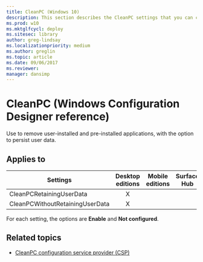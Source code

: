 ```yaml
---
title: CleanPC (Windows 10)
description: This section describes the CleanPC settings that you can configure in provisioning packages for Windows 10 using Windows Configuration Designer.
ms.prod: w10
ms.mktglfcycl: deploy
ms.sitesec: library
author: greg-lindsay
ms.localizationpriority: medium
ms.author: greglin
ms.topic: article
ms.date: 09/06/2017
ms.reviewer: 
manager: dansimp
---
```


# CleanPC (Windows Configuration Designer reference)

Use to remove user-installed and pre-installed applications, with the option to persist user data.

## Applies to

| Settings  | Desktop editions | Mobile editions | Surface Hub | HoloLens | IoT Core |
| --- | :---: | :---: | :---: | :---: | :---: |
| CleanPCRetainingUserData | X |    |  |  |  |
| CleanPCWithoutRetainingUserData | X |    |  |  |  |

For each setting, the options are **Enable** and **Not configured**. 

## Related topics

- [CleanPC configuration service provider (CSP)](/windows/client-management/mdm/cleanpc-csp)